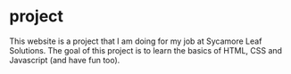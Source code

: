 project
=======

This website is a project that I am doing for my job at Sycamore Leaf Solutions. The goal of this project is to learn the basics of HTML, CSS and Javascript (and have fun too). 
